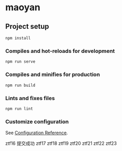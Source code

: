 # maoyan

## Project setup
```
npm install
```

### Compiles and hot-reloads for development
```
npm run serve
```

### Compiles and minifies for production
```
npm run build
```

### Lints and fixes files
```
npm run lint
```

### Customize configuration
See [Configuration Reference](https://cli.vuejs.org/config/).

ztf16 提交成功
ztf17
ztf18
ztf19
ztf20
ztf21 
ztf22
ztf23